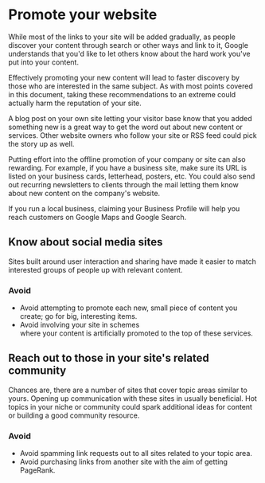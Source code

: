 # Promote your website

While most of the links to your site will be added gradually,
as people discover your content through search or other ways and link to it,
Google understands that you'd like to let others know about
the hard work you've put into your content.

Effectively promoting your new content
will lead to faster discovery by those who are interested in the same subject.
As with most points covered in this document,
taking these recommendations to an extreme could actually harm the reputation of your site.

A blog post on your own site letting your visitor base know that
you added something new is a great way to get the word out
about new content or services.
Other website owners who follow your site or RSS feed could pick the story up as well.

Putting effort into the offline promotion of your company or site can also rewarding.
For example, if you have a business site,
make sure its URL is listed on your business cards, letterhead, posters, etc.
You could also send out recurring newsletters to clients
through the mail letting them know about new content on the company's website.

If you run a local business, claiming your Business Profile
will help you reach customers on Google Maps and Google Search.

## Know about social media sites

Sites built around user interaction
and sharing have made it easier to match interested groups of people up with relevant content.

### Avoid

- Avoid attempting to promote each new, small piece of content you create;
  go for big, interesting items.
- Avoid involving your site in schemes  
  where your content is artificially promoted to the top of these services.

## Reach out to those in your site's related community

Chances are, there are a number of sites that cover topic areas similar to yours.
Opening up communication with these sites in usually beneficial.
Hot topics in your niche or community could spark additional ideas
for content or building a good community resource.

### Avoid

- Avoid spamming link requests out to all sites related to your topic area.
- Avoid purchasing links from another site with the aim of getting PageRank.
